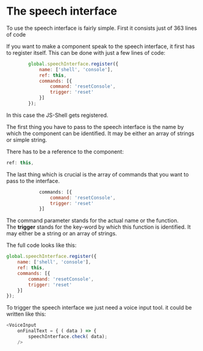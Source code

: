  # The speech interface

To use the speech  interface is fairly simple.
First it consists just of 363 lines of code
 
If you want to make a component speak to  the  speech interface, it first has to register itself.
This can be done with just a few lines of code:

``` js
		global.speechInterface.register({
			name: ['shell', 'console'],
			ref: this,
			commands: [{
				command: 'resetConsole',
				trigger: 'reset'
			}]
		});
```

In this case the JS-Shell gets registered.

The first thing you have to pass to the speech interface is the name by which the component can be identified. It may be either an array of strings or simple string.

There has to be a reference to the  component:
 
 ``` js
 ref: this,
 ```
  
The last thing which is crucial is the  array of commands that you want to pass to the interface.
  
``` js
 			commands: [{
				command: 'resetConsole',
				trigger: 'reset'
			}]
 ```			
			
			
The command parameter stands for the actual name or the  function.		
The **trigger** stands for the key-word by which this function is identified. It may either be a string or an array of strings.


The full code looks like this:

``` js
global.speechInterface.register({
    name: ['shell', 'console'],
    ref: this,
    commands: [{
        command: 'resetConsole',
        trigger: 'reset'
    }]
});
 ```

To trigger the speech interface we just need a voice input tool. it could be written like this:	 

``` js
<VoiceInput 
    onFinalText = { ( data ) => {
        speechInterface.check( data);
    />
```
